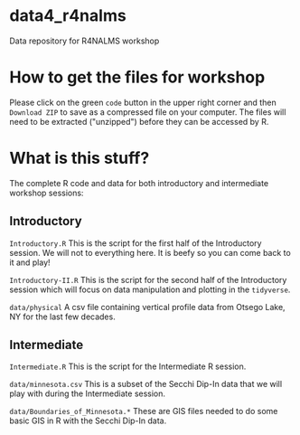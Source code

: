 # data4_r4nalms
Data repository for R4NALMS workshop

# How to get the files for workshop
Please click on the green `code` button in the upper right corner and then `Download ZIP` to save as a compressed file on your computer. The files will need to be extracted ("unzipped") before they can be accessed by R.

# What is this stuff?
The complete R code and data for both introductory and intermediate workshop sessions:

## Introductory
`Introductory.R` This is the script for the first half of the Introductory session. We will not to everything here. It is beefy so you can come back to it and play!

`Introductory-II.R` This is the script for the second half of the Introductory session which will focus on data manipulation and plotting in the `tidyverse`.

`data/physical` A csv file containing vertical profile data from Otsego Lake, NY for the last few decades.

## Intermediate
`Intermediate.R` This is the script for the Intermediate R session.

`data/minnesota.csv` This is a subset of the Secchi Dip-In data that we will play with during the Intermediate session.

`data/Boundaries_of_Minnesota.*` These are GIS files needed to do some basic GIS in R with the Secchi Dip-In data.
